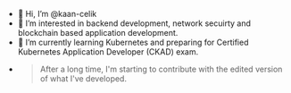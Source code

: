 - 👋 Hi, I’m @kaan-celik
- 👀 I’m interested in backend development, network secuirty and blockchain based application development.
- 🌱 I’m currently learning Kubernetes and preparing for Certified Kubernetes Application Developer (CKAD) exam.
-  > After a long time, I'm starting to contribute with the edited version of what I've developed. 

<!---
kaan-celik/kaan-celik is a ✨ special ✨ repository because its `README.md` (this file) appears on your GitHub profile.
You can click the Preview link to take a look at your changes.
--->
